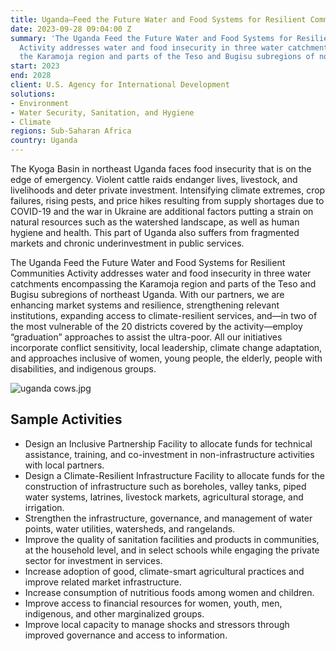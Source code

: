 ```yaml
---
title: Uganda—Feed the Future Water and Food Systems for Resilient Communities Activity
date: 2023-09-28 09:04:00 Z
summary: 'The Uganda Feed the Future Water and Food Systems for Resilient Communities
  Activity addresses water and food insecurity in three water catchments encompassing
  the Karamoja region and parts of the Teso and Bugisu subregions of northeast Uganda. '
start: 2023
end: 2028
client: U.S. Agency for International Development
solutions:
- Environment
- Water Security, Sanitation, and Hygiene
- Climate
regions: Sub-Saharan Africa
country: Uganda
---
```


The Kyoga Basin in northeast Uganda faces food insecurity that is on the edge of emergency. Violent cattle raids endanger lives, livestock, and livelihoods and deter private investment. Intensifying climate extremes, crop failures, rising pests, and price hikes resulting from supply shortages due to COVID-19 and the war in Ukraine are additional factors putting a strain on natural resources such as the watershed landscape, as well as human hygiene and health. This part of Uganda also suffers from fragmented markets and chronic underinvestment in public services.

The Uganda Feed the Future Water and Food Systems for Resilient Communities Activity addresses water and food insecurity in three water catchments encompassing the Karamoja region and parts of the Teso and Bugisu subregions of northeast Uganda. With our partners, we are enhancing market systems and resilience, strengthening relevant institutions, expanding access to climate-resilient services, and—in two of the most vulnerable of the 20 districts covered by the activity—employ “graduation” approaches to assist the ultra-poor. All our initiatives incorporate conflict sensitivity, local leadership, climate change adaptation, and approaches inclusive of women, young people, the elderly, people with disabilities, and indigenous groups.

![uganda cows.jpg](/uploads/uganda%20cows.jpg)

## Sample Activities

* Design an Inclusive Partnership Facility to allocate funds for technical assistance, training, and co-investment in non-infrastructure activities with local partners.
* Design a Climate-Resilient Infrastructure Facility to allocate funds for the construction of infrastructure such as boreholes, valley tanks, piped water systems, latrines, livestock markets, agricultural storage, and irrigation.
* Strengthen the infrastructure, governance, and management of water points, water utilities, watersheds, and rangelands.
* Improve the quality of sanitation facilities and products in communities, at the household level, and in select schools while engaging the private sector for investment in services.
* Increase adoption of good, climate-smart agricultural practices and improve related market infrastructure.
* Increase consumption of nutritious foods among women and children.
* Improve access to financial resources for women, youth, men, indigenous, and other marginalized groups.
* Improve local capacity to manage shocks and stressors through improved governance and access to information.